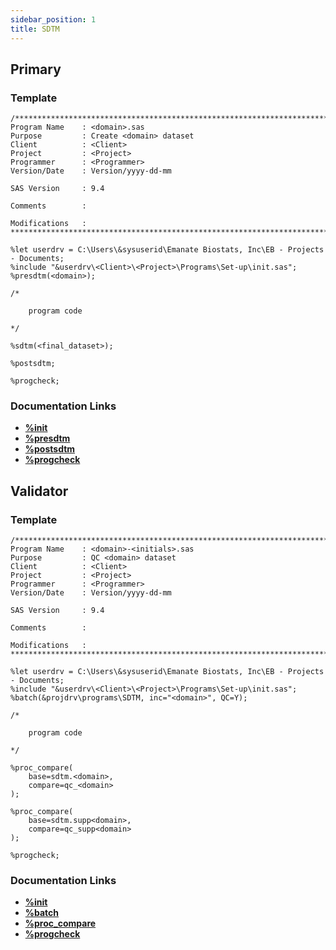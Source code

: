 ```yaml
---
sidebar_position: 1
title: SDTM
---
```


## Primary

### Template

```sas
/****************************************************************************************
Program Name    : <domain>.sas
Purpose         : Create <domain> dataset
Client          : <Client>
Project         : <Project>
Programmer      : <Programmer>
Version/Date    : Version/yyyy-dd-mm

SAS Version     : 9.4

Comments        :

Modifications   :
*****************************************************************************************/

%let userdrv = C:\Users\&sysuserid\Emanate Biostats, Inc\EB - Projects - Documents;
%include "&userdrv\<Client>\<Project>\Programs\Set-up\init.sas";
%presdtm(<domain>);

/*

    program code

*/

%sdtm(<final_dataset>);

%postsdtm;

%progcheck;
```

### Documentation Links

<!-- prettier-ignore -->
- [**%init**](..\set-up\init.md)
- [**%presdtm**](..\..\macros\macros-sdtm\presdtm.md)
- [**%postsdtm**](..\..\macros\macros-sdtm\postsdtm.md)
- [**%progcheck**](..\..\macros\macros-general\progcheck.md)

## Validator

### Template

```sas
/****************************************************************************************
Program Name    : <domain>-<initials>.sas
Purpose         : QC <domain> dataset
Client          : <Client>
Project         : <Project>
Programmer      : <Programmer>
Version/Date    : Version/yyyy-dd-mm

SAS Version     : 9.4

Comments        :

Modifications   :
*****************************************************************************************/

%let userdrv = C:\Users\&sysuserid\Emanate Biostats, Inc\EB - Projects - Documents;
%include "&userdrv\<Client>\<Project>\Programs\Set-up\init.sas";
%batch(&projdrv\programs\SDTM, inc="<domain>", QC=Y);

/*

    program code

*/

%proc_compare(
	base=sdtm.<domain>,
	compare=qc_<domain>
);

%proc_compare(
	base=sdtm.supp<domain>,
	compare=qc_supp<domain>
);

%progcheck;
```

### Documentation Links

<!-- prettier-ignore -->
- [**%init**](..\set-up\init.md)
- [**%batch**](..\..\macros\macros-general\batch.md)
- [**%proc_compare**](..\..\macros\macros-validation\proc-compare.md)
- [**%progcheck**](..\..\macros\macros-general\progcheck.md)
